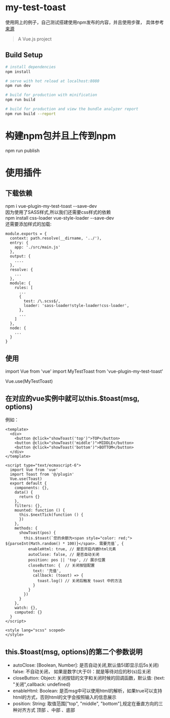 # my-test-toast
使用网上的例子，自己测试搭建使用npm发布的内容，并且使用步骤，
具体参考[来源](https://www.jianshu.com/p/62c199d306e1)

> A Vue.js project

## Build Setup

``` bash
# install dependencies
npm install

# serve with hot reload at localhost:8080
npm run dev

# build for production with minification
npm run build

# build for production and view the bundle analyzer report
npm run build --report
```

# 构建npm包并且上传到npm
npm run publish

# 使用插件
## 下载依赖
npm i vue-plugin-my-test-toast --save-dev
<br/>
因为使用了SASS样式,所以我们还需要css样式的依赖
<br/>
npm install css-loader vue-style-loader --save-dev
<br/>
还需要添加样式的加载:
```js{13-16}
module.exports = {
  context: path.resolve(__dirname, '../'),
  entry: {
    app: './src/main.js'
  },
  output: {
    ....
  },
  resolve: {
    ...
  },
  module: {
    rules: [
      ...
      {
        test: /\.scss$/,
        loader: 'sass-loader!style-loader!css-loader',
      },
      ...
    ]
  },
  node: {
    ...
  }
}

```

## 使用
import Vue from 'vue'
import MyTestToast from 'vue-plugin-my-test-toast'

Vue.use(MyTestToast)

## 在对应的vue实例中就可以this.$toast(msg, options)
例如：
```vue
<template>
  <div>
    <button @click="showToast('top')">TOP</button>
    <button @click="showToast('middle')">MIDDLE</button>
    <button @click="showToast('bottom')">BOTTOM</button>
  </div>
</template>

<script type="text/ecmascript-6">
  import Vue from 'vue'
  import Toast from '@/plugin'
  Vue.use(Toast)
  export default {
    components: {},
    data() {
      return {}
    },
    filters: {},
    mounted: function () {
      this.$nextTick(function () {
      })
    },
    methods: {
      showToast(pos) {
        this.$toast(`您的余额为<span style="color: red;"> ${parseInt(Math.random() * 100)}</span>. 需要充值`, {
          enableHtml: true, // 是否开启内嵌html元素
          autoClose: false, // 是否自动关闭
          position: pos || 'top', // 展示位置
          closeButton: {  // 关闭按钮配置
            text: '充值',
            callback: (toast) => {
              toast.log() // 关闭后触发 toast 中的方法
            }
          }
        })
      }
    },
    watch: {},
    computed: {}
  }
</script>

<style lang="scss" scoped>
</style>

```

## this.$toast(msg, options)的第二个参数说明
- autoClose: [Boolean, Number]: 是否自动关闭,默认值5(即显示后5s关闭)  false: 不自动关闭， 如果是数字(大于0)：就是等待对应的秒(s)后关闭
- closeButton: Object: 关闭按钮的文字和关闭时候的回调函数，默认值: {text: "关闭",callback: undefined}
- enableHtml: Boolean: 是否msg中可以使用html的解析，如果true可以支持html的方式，否则html的文字会按照输入的信息展示
- position: String: 取值范围["top", "middle", "bottom"],规定在垂直方向的三种对齐方式 顶部 、中部 、底部
